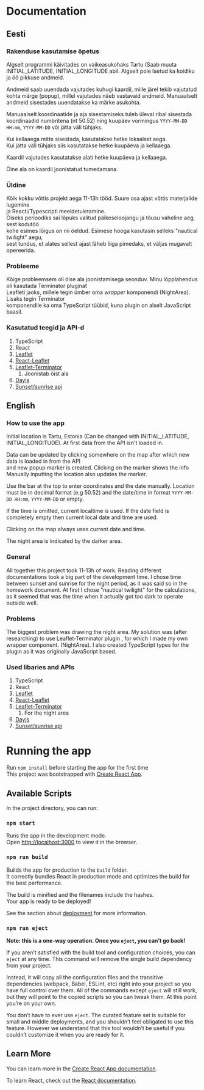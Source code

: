# Documentation
## Eesti
### Rakenduse kasutamise õpetus

Algselt programmi käivitades on vaikeasukohaks Tartu (Saab muuta INITIAL_LATITUDE, INITIAL_LONGITUDE abil.
Algselt pole laetud ka koidiku ja öö pikkuse andmeid.

Andmeid saab uuendada vajutades kuhugi kaardil, mille järel tekib vajutatud kohta 
märge (popup), millel vajutades näeb vastavaid andmeid. Manuaalselt andmeid sisestades uuendatakse ka märke asukohta.

Manuaalselt koordinaatide ja aja sisestamiseks tuleb üleval ribal sisestada koordinaadid
numbritena (nt 50.52) ning kuupäev vormingus `YYYY-MM-DD HH:mm`, `YYYY-MM-DD` või jätta väli tühjaks.  

Kui kellaaega mitte sisestada, kasutatakse hetke lokaalset aega.  
Kui jätta väli tühjaks siis kasutatakse hetke kuupäeva ja kellaaega.  

Kaardil vajutades kasutatakse alati hetke kuupäeva ja kellaaega.

Öine ala on kaardil joonistatud tumedamana.


### Üldine
Kõik kokku võttis projekt aega 11-13h tööd.
Suure osa ajast võttis materjalide lugemine  
ja Reacti/Typescripti meeldetuletamine.  
Öiseks perioodiks sai lõpuks valitud päikeseloojangu ja tõusu vaheline aeg, sest kodutöö  
kohe esimes lõigus on nii öeldud. Esimese hooga kasutasin selleks "nautical twilight" aegu,  
sest tundus, et alates sellest ajast läheb liiga pimedaks, et väljas mugavalt opereerida.   

### Probleeme

Kõige probleemsem oli öise ala joonistamisega seonduv. Minu lõpplahendus oli kasutada Terminator pluginat  
Leafleti jaoks, millele tegin ümber oma *wrapper* komponendi (NightArea). Lisaks tegin Terminator  
komponendile ka oma TypeScript tüübid, kuna plugin on alselt JavaScript baasil.

### Kasutatud teegid ja API-d
1. TypeScript
2. React
3. [Leaflet](https://leafletjs.com/)
4. [React-Leaflet](https://react-leaflet.js.org/)
5. [Leaflet-Terminator](https://github.com/joergdietrich/Leaflet.Terminator)
   1. Joonistab öist ala
6. [Dayjs](https://day.js.org/)
7. [Sunset/sunrise api](https://sunrise-sunset.org/api)

## English
### How to use the app

Initial location is Tartu, Estonia (Can be changed with INITIAL_LATITUDE, INITIAL_LONGITUDE).
At first data from the API isn't loaded in.

Data can be updated by clicking somewhere on the map after which new data is loaded in from the API  
and new popup marker is created. Clicking on the marker shows the info  
Manually inputting the location also updates the marker.

Use the bar at the top to enter coordinates and the date manually. Location must be in decimal format (e.g 50.52) and the date/time in format `YYYY-MM-DD HH:mm`, `YYYY-MM-DD` or empty.

If the time is omitted, current localtime is used.
If the date field is completely empty then current local date and time are used.

Clicking on the map always uses current date and time.

The night area is indicated by the darker area.


### General
All together this project took 11-13h of work.
Reading different documentations took a big part of the development time. 
I chose time between sunset and sunrise for the night period, as it was said so in the homework document. At first I chose "nautical twilight" for the calculations,  
as it seemed that was the time when it actually got too dark to operate outside well.

### Problems

The biggest problem was drawing the night area. My solution was (after researching) to use Leaflet-Terminator plugin 
, for which I made my own wrapper component. (NightArea). I also created TypeScript types for the plugin as it was originally JavaScript based.

### Used libaries and APIs
1. TypeScript
2. React
3. [Leaflet](https://leafletjs.com/)
4. [React-Leaflet](https://react-leaflet.js.org/)
5. [Leaflet-Terminator](https://github.com/joergdietrich/Leaflet.Terminator)
   1. For the night area
6. [Dayjs](https://day.js.org/)
7. [Sunset/sunrise api](https://sunrise-sunset.org/api)

# Running the app
Run `npm install` before starting the app for the first time  
This project was bootstrapped with [Create React App](https://github.com/facebook/create-react-app).

## Available Scripts

In the project directory, you can run:

### `npm start`

Runs the app in the development mode.\
Open [http://localhost:3000](http://localhost:3000) to view it in the browser.

### `npm run build`

Builds the app for production to the `build` folder.\
It correctly bundles React in production mode and optimizes the build for the best performance.

The build is minified and the filenames include the hashes.\
Your app is ready to be deployed!

See the section about [deployment](https://facebook.github.io/create-react-app/docs/deployment) for more information.

### `npm run eject`

**Note: this is a one-way operation. Once you `eject`, you can’t go back!**

If you aren’t satisfied with the build tool and configuration choices, you can `eject` at any time. This command will remove the single build dependency from your project.

Instead, it will copy all the configuration files and the transitive dependencies (webpack, Babel, ESLint, etc) right into your project so you have full control over them. All of the commands except `eject` will still work, but they will point to the copied scripts so you can tweak them. At this point you’re on your own.

You don’t have to ever use `eject`. The curated feature set is suitable for small and middle deployments, and you shouldn’t feel obligated to use this feature. However we understand that this tool wouldn’t be useful if you couldn’t customize it when you are ready for it.

## Learn More

You can learn more in the [Create React App documentation](https://facebook.github.io/create-react-app/docs/getting-started).

To learn React, check out the [React documentation](https://reactjs.org/).
